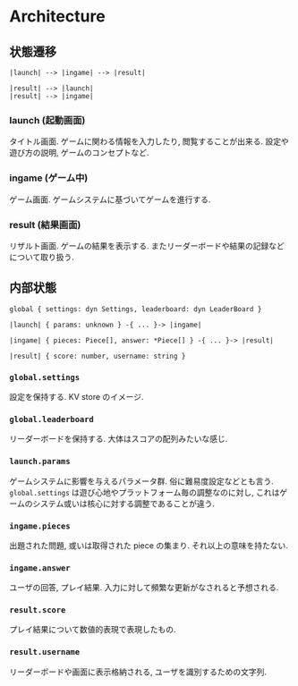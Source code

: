 # Architecture

## 状態遷移

```
|launch| --> |ingame| --> |result|

|result| --> |launch|
|result| --> |ingame|
```

### launch (起動画面)

タイトル画面. ゲームに関わる情報を入力したり, 閲覧することが出来る.
設定や遊び方の説明, ゲームのコンセプトなど.

### ingame (ゲーム中)

ゲーム画面. ゲームシステムに基づいてゲームを進行する.

### result (結果画面)

リザルト画面. ゲームの結果を表示する.
またリーダーボードや結果の記録などについて取り扱う.

## 内部状態

```
global { settings: dyn Settings, leaderboard: dyn LeaderBoard }

|launch| { params: unknown } -{ ... }-> |ingame|

|ingame| { pieces: Piece[], answer: *Piece[] } -{ ... }-> |result|

|result| { score: number, username: string }
```

### `global.settings`

設定を保持する. KV store のイメージ.

### `global.leaderboard`

リーダーボードを保持する. 大体はスコアの配列みたいな感じ.

### `launch.params`

ゲームシステムに影響を与えるパラメータ群. 俗に難易度設定などとも言う.
`global.settings` は遊び心地やプラットフォーム毎の調整なのに対し, これはゲームのシステム或いは核心に対する調整であることが違う.

### `ingame.pieces`

出題された問題, 或いは取得された piece の集まり. それ以上の意味を持たない.

### `ingame.answer`

ユーザの回答, プレイ結果. 入力に対して頻繁な更新がなされると予想される.

### `result.score`

プレイ結果について数値的表現で表現したもの.

### `result.username`

リーダーボードや画面に表示格納される, ユーザを識別するための文字列.
